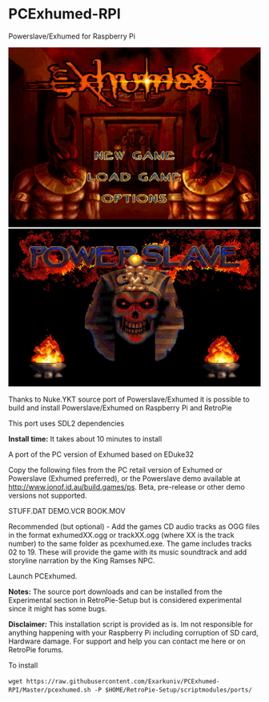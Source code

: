 # PCExhumed-RPI
Powerslave/Exhumed for Raspberry Pi

![PCExhumed-RPI](https://github.com/Exarkuniv/PCExhumed-RPI/blob/Master/Screenshots/exhumed-2.png)
![PCExhumed-RPI](https://github.com/Exarkuniv/PCExhumed-RPI/blob/Master/Screenshots/powerslave.png)

Thanks to Nuke.YKT source port of Powerslave/Exhumed it is possible to build and install Powerslave/Exhumed 
on Raspberry Pi and RetroPie

This port uses SDL2 dependencies

**Install time:**
It takes about 10 minutes to install

A port of the PC version of Exhumed based on EDuke32

   Copy the following files from the PC retail version of Exhumed or Powerslave (Exhumed preferred), or the Powerslave demo available at http://www.jonof.id.au/build.games/ps. Beta, pre-release or other demo versions not supported.

   STUFF.DAT
   DEMO.VCR
   BOOK.MOV

   Recommended (but optional) - Add the games CD audio tracks as OGG files in the format exhumedXX.ogg or trackXX.ogg (where XX is the track number) to the same folder as pcexhumed.exe. The game includes tracks 02 to 19. These will provide the game with its music soundtrack and add storyline narration by the King Ramses NPC.

   Launch PCExhumed.


**Notes:**
The source port downloads and can be installed from the Experimental section in RetroPie-Setup but is considered experimental since it might has some bugs.

**Disclaimer:** This installation script is provided as is. Im not responsible for anything happening with your Raspberry Pi including corruption of SD card, Hardware damage. 
For support and help you can contact me here or on RetroPie forums.

To install

`wget https://raw.githubusercontent.com/Exarkuniv/PCExhumed-RPI/Master/pcexhumed.sh -P $HOME/RetroPie-Setup/scriptmodules/ports/`
